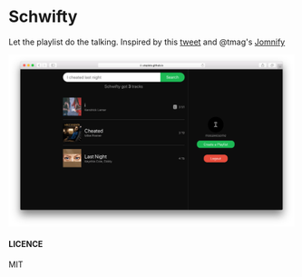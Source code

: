 # Schwifty
Let the playlist do the talking. Inspired by this [tweet](https://mobile.twitter.com/errikkxa/status/849349212005421056) and @tmag's [Jomnify](https://github.com/tamg/jomnify)

![Schwifty](https://raw.githubusercontent.com/moe-szyslak/Schwifty/master/app/static/Schwifty.png "Schwifty")

#### LICENCE
MIT
